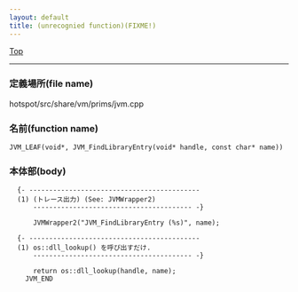 ```yaml
---
layout: default
title: (unrecognied function)(FIXME!)
---
```

[Top](../index.html)

--- 
### 定義場所(file name)
hotspot/src/share/vm/prims/jvm.cpp

### 名前(function name)
```
JVM_LEAF(void*, JVM_FindLibraryEntry(void* handle, const char* name))
```

### 本体部(body)
```
  {- -------------------------------------------
  (1) (トレース出力) (See: JVMWrapper2)
      ---------------------------------------- -}

	  JVMWrapper2("JVM_FindLibraryEntry (%s)", name);

  {- -------------------------------------------
  (1) os::dll_lookup() を呼び出すだけ.
      ---------------------------------------- -}

	  return os::dll_lookup(handle, name);
	JVM_END
	
```


